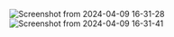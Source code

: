 ![Screenshot from 2024-04-09 16-31-28](https://github.com/EeviLuukkonen/devops-with-docker/assets/75749790/98eb7f59-0918-4ae6-ae89-5ac4516a5b1a)
![Screenshot from 2024-04-09 16-31-41](https://github.com/EeviLuukkonen/devops-with-docker/assets/75749790/3c0aade7-3440-4420-944f-a990befdea6d)
